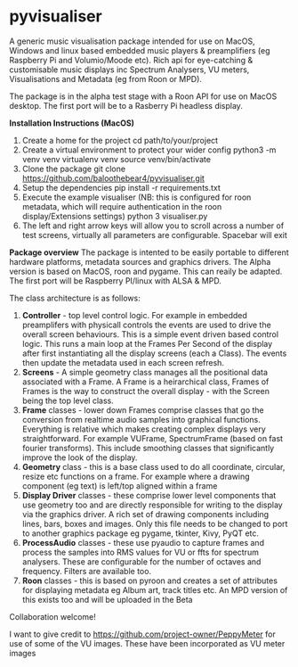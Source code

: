 # pyvisualiser
A generic music visualisation package intended for use on MacOS, Windows and linux based embedded music players &amp; preamplifiers (eg Raspberry Pi and Volumio/Moode etc). Rich api for eye-catching &amp; customisable music displays inc Spectrum Analysers, VU meters, Visualisations and Metadata (eg from  Roon  or MPD).

The package is in the alpha test stage with a Roon API for use on MacOS desktop.  The first port will be to a Rasberry Pi headless display.

**Installation Instructions (MacOS)**
1. Create a home for the project
  cd path/to/your/project
2. Create a virtual environment to protect your wider config
  python3 -m venv venv
  virtualenv venv
  source venv/bin/activate
3. Clone the package
   git clone https://github.com/baloothebear4/pyvisualiser.git
4. Setup the dependencies
   pip install -r requirements.txt
5. Execute the example visualiser (NB: this is configured for roon metadata, which will require authentication in the roon display/Extensions settings)
   python 3 visualiser.py
6. The left and right arrow keys will allow you to scroll across a number of test screens,  virtually all parameters are configurable.  Spacebar will exit


**Package overview**
The package is intented to be easily portable to different hardware platforms, metadata sources and graphics drivers.  The Alpha version is based on MacOS, roon and pygame.  This can reaily be adapted.  The first port will be Raspberry PI/linux with ALSA & MPD.

The class architecture is as follows:
1. **Controller** - top level control logic.  For example in embedded preamplifers with physicall controls the events are used to drive the overall screen behaviours.  This is a simple event driven based control logic.  This runs a main loop at the Frames Per Second of the display after first instantiating all the display screens (each a Class).  The events then update the metadata used in each screen refresh.
2. **Screens** - A simple geometry class manages all the positional data associated with a Frame.  A Frame is a heirarchical class, Frames of Frames is the way to construct the overall display - with the Screen being the top level class.
3. **Frame** classes - lower down Frames comprise classes that go the conversion from realtime audio samples into graphical functions. Everything is relative which makes creating complex displays very straightforward. For example VUFrame, SpectrumFrame (based on fast fourier transforms).  This include smoothing classes that significantly improve the look of the display.
4. **Geometry** class - this is a base class used to do all coordinate, circular, resize etc functions on a frame.  For example where a drawing component (eg text) is left/top aligned within a frame
5. **Display Driver** classes - these comprise lower level components that use geometry too and are directly responsible for writing to the display via the graphics driver.  A rich set of drawing components including lines, bars, boxes and images.  Only this file needs to be changed to port to another graphics package eg pygame, tkinter, Kivy, PyQT etc.
6. **ProcessAudio** classes - these use pyaudio to capture frames and process the samples into RMS values for VU or ffts for spectrum analysers.  These are configurable for the number of octaves and frequency.  Filters are available too.
7. **Roon** classes - this is based on pyroon and creates a set of attributes for displaying metadata eg Album art, track titles etc.  An MPD version of this exists too and will be uploaded in the Beta

Collaboration welcome!

I want to give credit to https://github.com/project-owner/PeppyMeter  for use of some of the VU images.  These have been incorporated as VU meter images
